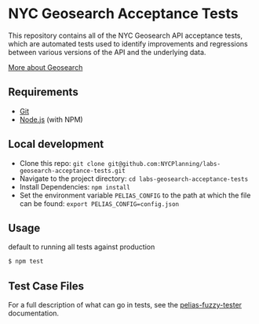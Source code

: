 # NYC Geosearch Acceptance Tests

This repository contains all of the NYC Geosearch API acceptance tests, which are automated tests used to identify
improvements and regressions between various versions of the API and the underlying data.

[More about Geosearch](https://github.com/NYCPlanning/labs-geosearch-dockerfiles)

## Requirements

- [Git](https://git-scm.com/)
- [Node.js](https://nodejs.org/) (with NPM)

## Local development

- Clone this repo: `git clone git@github.com:NYCPlanning/labs-geosearch-acceptance-tests.git`
- Navigate to the project directory: `cd labs-geosearch-acceptance-tests`
- Install Dependencies: `npm install`
- Set the environment variable `PELIAS_CONFIG` to the path at which the file can be found: `export PELIAS_CONFIG=config.json`

## Usage

default to running all tests against production

```bash
$ npm test
```

## Test Case Files

For a full description of what can go in tests, see the
[pelias-fuzzy-tester](https://github.com/pelias/fuzzy-tester) documentation.
